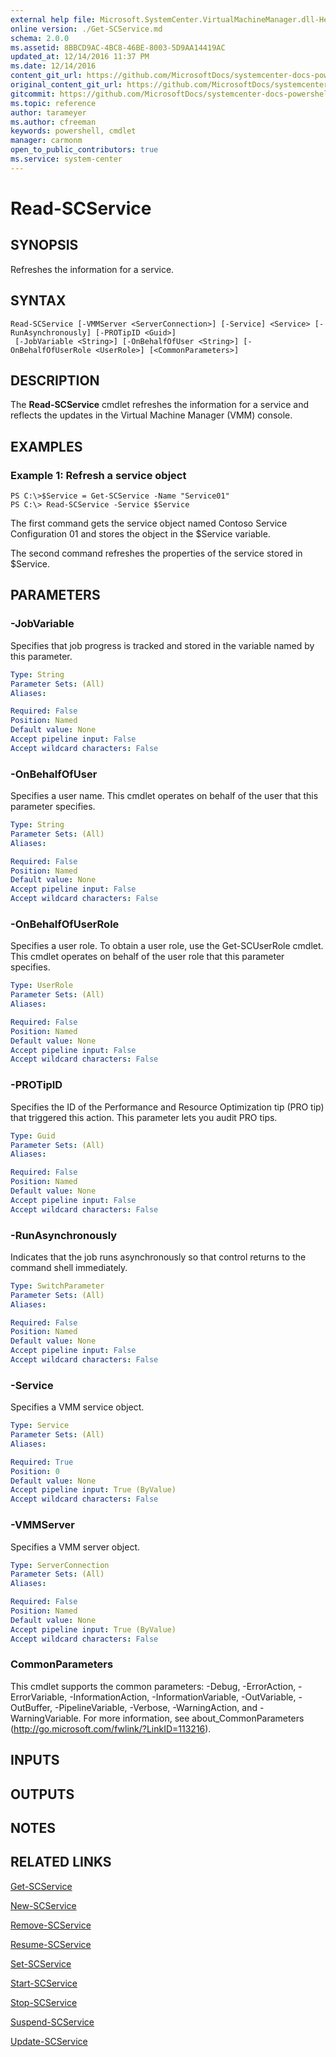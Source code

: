 ```yaml
---
external help file: Microsoft.SystemCenter.VirtualMachineManager.dll-Help.xml
online version: ./Get-SCService.md
schema: 2.0.0
ms.assetid: 8BBCD9AC-4BC8-46BE-8003-5D9AA14419AC
updated_at: 12/14/2016 11:37 PM
ms.date: 12/14/2016
content_git_url: https://github.com/MicrosoftDocs/systemcenter-docs-powershell/blob/master/systemcenter-cmdlets/SystemCenter2016/VirtualMachineManager/v1/Read-SCService.md
original_content_git_url: https://github.com/MicrosoftDocs/systemcenter-docs-powershell/blob/master/systemcenter-cmdlets/SystemCenter2016/VirtualMachineManager/v1/Read-SCService.md
gitcommit: https://github.com/MicrosoftDocs/systemcenter-docs-powershell/blob/ddd0fefc9adaabb9394eb6c21b33370913d1830d/systemcenter-cmdlets/SystemCenter2016/VirtualMachineManager/v1/Read-SCService.md
ms.topic: reference
author: tarameyer
ms.author: cfreeman
keywords: powershell, cmdlet
manager: carmonm
open_to_public_contributors: true
ms.service: system-center
---
```


# Read-SCService

## SYNOPSIS
Refreshes the information for a service.

## SYNTAX

```
Read-SCService [-VMMServer <ServerConnection>] [-Service] <Service> [-RunAsynchronously] [-PROTipID <Guid>]
 [-JobVariable <String>] [-OnBehalfOfUser <String>] [-OnBehalfOfUserRole <UserRole>] [<CommonParameters>]
```

## DESCRIPTION
The **Read-SCService** cmdlet refreshes the information for a service and reflects the updates in the Virtual Machine Manager (VMM) console.

## EXAMPLES

### Example 1: Refresh a service object
```
PS C:\>$Service = Get-SCService -Name "Service01"
PS C:\> Read-SCService -Service $Service
```

The first command gets the service object named Contoso Service Configuration 01 and stores the object in the $Service variable.

The second command refreshes the properties of the service stored in $Service.

## PARAMETERS

### -JobVariable
Specifies that job progress is tracked and stored in the variable named by this parameter.

```yaml
Type: String
Parameter Sets: (All)
Aliases: 

Required: False
Position: Named
Default value: None
Accept pipeline input: False
Accept wildcard characters: False
```

### -OnBehalfOfUser
Specifies a user name.
This cmdlet operates on behalf of the user that this parameter specifies.

```yaml
Type: String
Parameter Sets: (All)
Aliases: 

Required: False
Position: Named
Default value: None
Accept pipeline input: False
Accept wildcard characters: False
```

### -OnBehalfOfUserRole
Specifies a user role.
To obtain a user role, use the Get-SCUserRole cmdlet.
This cmdlet operates on behalf of the user role that this parameter specifies.

```yaml
Type: UserRole
Parameter Sets: (All)
Aliases: 

Required: False
Position: Named
Default value: None
Accept pipeline input: False
Accept wildcard characters: False
```

### -PROTipID
Specifies the ID of the Performance and Resource Optimization tip (PRO tip) that triggered this action.
This parameter lets you audit PRO tips.

```yaml
Type: Guid
Parameter Sets: (All)
Aliases: 

Required: False
Position: Named
Default value: None
Accept pipeline input: False
Accept wildcard characters: False
```

### -RunAsynchronously
Indicates that the job runs asynchronously so that control returns to the command shell immediately.

```yaml
Type: SwitchParameter
Parameter Sets: (All)
Aliases: 

Required: False
Position: Named
Default value: None
Accept pipeline input: False
Accept wildcard characters: False
```

### -Service
Specifies a VMM service object.

```yaml
Type: Service
Parameter Sets: (All)
Aliases: 

Required: True
Position: 0
Default value: None
Accept pipeline input: True (ByValue)
Accept wildcard characters: False
```

### -VMMServer
Specifies a VMM server object.

```yaml
Type: ServerConnection
Parameter Sets: (All)
Aliases: 

Required: False
Position: Named
Default value: None
Accept pipeline input: True (ByValue)
Accept wildcard characters: False
```

### CommonParameters
This cmdlet supports the common parameters: -Debug, -ErrorAction, -ErrorVariable, -InformationAction, -InformationVariable, -OutVariable, -OutBuffer, -PipelineVariable, -Verbose, -WarningAction, and -WarningVariable. For more information, see about_CommonParameters (http://go.microsoft.com/fwlink/?LinkID=113216).

## INPUTS

## OUTPUTS

## NOTES

## RELATED LINKS

[Get-SCService](xref:SystemCenter2016/VirtualMachineManager/v1/Get-SCService.md)

[New-SCService](xref:SystemCenter2016/VirtualMachineManager/v1/New-SCService.md)

[Remove-SCService](xref:SystemCenter2016/VirtualMachineManager/v1/Remove-SCService.md)

[Resume-SCService](xref:SystemCenter2016/VirtualMachineManager/v1/Resume-SCService.md)

[Set-SCService](xref:SystemCenter2016/VirtualMachineManager/v1/Set-SCService.md)

[Start-SCService](xref:SystemCenter2016/VirtualMachineManager/v1/Start-SCService.md)

[Stop-SCService](xref:SystemCenter2016/VirtualMachineManager/v1/Stop-SCService.md)

[Suspend-SCService](xref:SystemCenter2016/VirtualMachineManager/v1/Suspend-SCService.md)

[Update-SCService](xref:SystemCenter2016/VirtualMachineManager/v1/Update-SCService.md)

